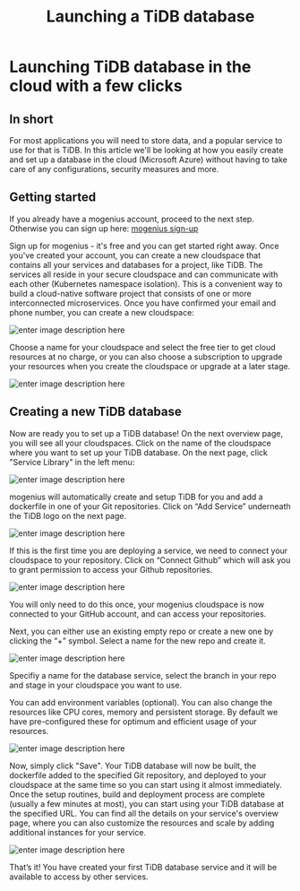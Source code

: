 ﻿---
sidebar_position: 3
title: Launching a TiDB database
slug: deploy-tidb-database-in-the-cloud
---

# Launching TiDB database in the cloud with a few clicks


## In short

For most applications you will need to store data, and a popular service to use for that is TiDB. In this article we'll be looking at how you easily create and set up a database in the cloud (Microsoft Azure) without having to take care of any configurations, security measures and more. 

## Getting started

If you already have a mogenius account, proceed to the next step. Otherwise you can sign up here: [mogenius sign-up](https://studio.mogenius.com/user/registration)

Sign up for mogenius - it's free and you can get started right away. Once you've created your account, you can create a new cloudspace that contains all your services and databases for a project, like TiDB. The services all reside in your secure cloudspace and can communicate with each other (Kubernetes namespace isolation). This is a convenient way to build a cloud-native software project that consists of one or more interconnected microservices. Once you have confirmed your email and phone number, you can create a new cloudspace:

![enter image description here](https://api.mogenius.com/file/id/115e92a0-6daa-4b15-9420-438448351d89)

Choose a name for your cloudspace and select the free tier to get cloud resources at no charge, or you can also choose a subscription to upgrade your resources when you create the cloudspace or upgrade at a later stage.

![enter image description here](https://api.mogenius.com/file/id/a8c2aaca-fbe7-401a-bf63-0c99024e2c94)

## Creating a new TiDB database

Now are ready you to set up a TiDB database! On the next overview page, you will see all your cloudspaces. Click on the name of the cloudspace where you want to set up your TiDB database. On the next page, click "Service Library" in the left menu:

![enter image description here](https://api.mogenius.com/file/id/a12d10f1-4b9b-4adb-95ec-db193e1db440)

mogenius will automatically create and setup TiDB for you and add a dockerfile in one of your Git repositories. Click on “Add Service” underneath the TiDB logo on the next page.

![enter image description here](https://api.mogenius.com/file/id/b3189929-af19-4ceb-b298-e65e4293716a)

If this is the first time you are deploying a service, we need to connect your cloudspace to your repository. Click on “Connect Github” which will ask you to grant permission to access your Github repositories.

![enter image description here](https://api.mogenius.com/file/id/88626d92-fa15-4d9e-8598-6a914daa633c)

You will only need to do this once, your mogenius cloudspace is now connected to your GitHub account, and can access your repositories.

Next, you can either use an existing empty repo or create a new one by clicking the “+” symbol. Select a name for the new repo and create it.

![enter image description here](https://api.mogenius.com/file/id/e515c02d-3412-4a88-9662-42d0900363d2)

Specifiy a name for the database service, select the branch in your repo and stage in your cloudspace you want to use.

You can add environment variables (optional). You can also change the resources like CPU cores, memory and persistent storage. By default we have pre-configured these for optimum and efficient usage of your resources.

![enter image description here](https://api.mogenius.com/file/id/8d860955-f473-4a8f-a984-7726dc776078)

Now, simply click "Save". Your TiDB database will now be built, the dockerfile added to the specified Git repository, and deployed to your cloudspace at the same time so you can start using it almost immediately. Once the setup routines, build and deployment process are complete (usually a few minutes at most), you can start using your TiDB database at the specified URL. You can find all the details on your service's overview page, where you can also customize the resources and scale by adding additional instances for your service.

![enter image description here](https://api.mogenius.com/file/id/5f464b71-a0b8-49e4-a1c3-b45fc1cb88a5)

That’s it! You have created your first TiDB database service and it will be available to access by other services.



